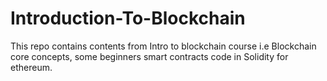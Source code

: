 # Introduction-To-Blockchain
This repo contains contents from Intro to blockchain course i.e Blockchain core concepts, some beginners smart contracts code in Solidity for ethereum.
